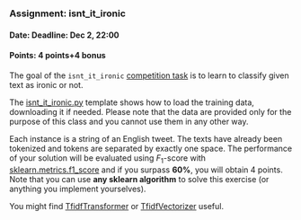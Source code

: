 ### Assignment: isnt_it_ironic
#### Date: Deadline: Dec 2, 22:00
#### Points: 4 points+4 bonus

The goal of the `isnt_it_ironic` [competition task](https://ufal.mff.cuni.cz/courses/npfl129/2425-winter#competitions) is to learn to
classify given text as ironic or not.

The [isnt_it_ironic.py](https://github.com/ufal/npfl129/tree/past-2425/labs/07/isnt_it_ironic.py)
template shows how to load the training data, downloading it if needed.
Please note that the data are provided only for the purpose of this class
and you cannot use them in any other way.

Each instance is a string of an English tweet. The texts have
already been tokenized and tokens are separated by exactly one space.
The performance of your solution will be evaluated using
$F_1$-score with [sklearn.metrics.f1_score](https://scikit-learn.org/stable/modules/generated/sklearn.metrics.f1_score.html)
and if you surpass **60%**, you will obtain 4 points.
Note that you can use **any sklearn algorithm** to solve this exercise
(or anything you implement yourselves).

You might find
[TfidfTransformer](https://scikit-learn.org/stable/modules/generated/sklearn.feature_extraction.text.TfidfTransformer.html)
or
[TfidfVectorizer](https://scikit-learn.org/stable/modules/generated/sklearn.feature_extraction.text.TfidfVectorizer.html)
useful.
